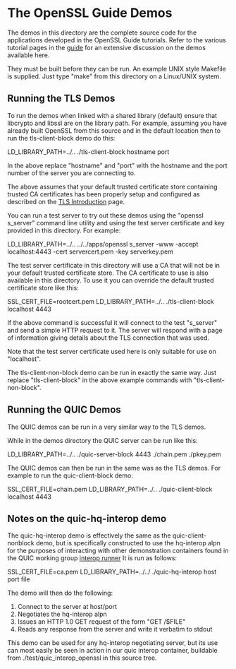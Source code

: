 The OpenSSL Guide Demos
=======================

The demos in this directory are the complete source code for the applications
developed in the OpenSSL Guide tutorials. Refer to the various tutorial pages in
the [guide] for an extensive discussion on the demos available here.

They must be built before they can be run. An example UNIX style Makefile is
supplied. Just type "make" from this directory on a Linux/UNIX system.

Running the TLS Demos
---------------------

To run the demos when linked with a shared library (default) ensure that
libcrypto and libssl are on the library path. For example, assuming you have
already built OpenSSL from this source and in the default location then to run
the tls-client-block demo do this:

LD_LIBRARY_PATH=../.. ./tls-client-block hostname port

In the above replace "hostname" and "port" with the hostname and the port number
of the server you are connecting to.

The above assumes that your default trusted certificate store containing trusted
CA certificates has been properly setup and configured as described on the
[TLS Introduction] page.

You can run a test server to try out these demos using the "openssl s_server"
command line utility and using the test server certificate and key provided in
this directory. For example:

LD_LIBRARY_PATH=../.. ../../apps/openssl s_server -www -accept localhost:4443 -cert servercert.pem -key serverkey.pem

The test server certificate in this directory will use a CA that will not be in
your default trusted certificate store. The CA certificate to use is also
available in this directory. To use it you can override the default trusted
certificate store like this:

SSL_CERT_FILE=rootcert.pem LD_LIBRARY_PATH=../.. ./tls-client-block localhost 4443

If the above command is successful it will connect to the test "s_server" and
send a simple HTTP request to it. The server will respond with a page of
information giving details about the TLS connection that was used.

Note that the test server certificate used here is only suitable for use on
"localhost".

The tls-client-non-block demo can be run in exactly the same way. Just replace
"tls-client-block" in the above example commands with "tls-client-non-block".

Running the QUIC Demos
----------------------

The QUIC demos can be run in a very similar way to the TLS demos.

While in the demos directory the QUIC server can be run like this:

LD_LIBRARY_PATH=../.. ./quic-server-block 4443 ./chain.pem ./pkey.pem

The QUIC demos can then be run in the same was as the TLS demos. For example
to run the quic-client-block demo:

SSL_CERT_FILE=chain.pem LD_LIBRARY_PATH=../.. ./quic-client-block localhost 4443

Notes on the quic-hq-interop demo
---------------------------------

The quic-hq-interop demo is effectively the same as the quic-client-nonblock
demo, but is specifically constructed to use the hq-interop alpn for the
purposes of interacting with other demonstration containers found in the
QUIC working group [interop runner](https://github.com/quic-interop/quic-interop-runner)
It is run as follows:

SSL_CERT_FILE=ca.pem LD_LIBRARY_PATH=../../ ./quic-hq-interop host port file

The demo will then do the following:

1. Connect to the server at host/port
2. Negotiates the hq-interop alpn
3. Issues an HTTP 1.0 GET request of the form "GET /$FILE"
3. Reads any response from the server and write it verbatim to stdout

This demo can be used for any hq-interop negotiating server, but its use can
most easily be seen in action in our quic interop container, buildable from
./test/quic_interop_openssl in this source tree.

<!-- Links  -->

[guide]: https://docs.openssl.org/master/man7/ossl-guide-introduction
[TLS Introduction]: https://docs.openssl.org/master/man7/ossl-guide-tls-introduction
